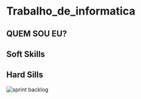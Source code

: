 # Trabalho_de_informatica

## QUEM SOU EU?


## Soft Skills

## Hard Sills

![sprint backlog](https://github.com/Luis180695/Photo/blob/main/IMG_8417.jpg)
